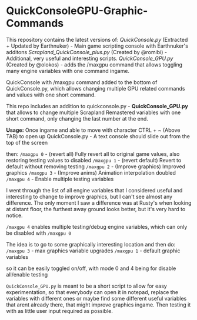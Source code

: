 # QuickConsoleGPU-Graphic-Commands

This repository contains the latest versions of:
_QuickConsole.py_ (Extracted + Updated by Earthnuker) - Main game scripting console with Earthnuker's additons
_Scrapland_QuickConsole_plus.py_ (Created by @romibi) - Additional, very useful and interesting scripts.
_QuickConsole_GPU.py_ (Created by @olokos) - adds the /maxgpu command that allows toggling many engine variables with one command ingame.

QuickConsole with /maxgpu command added to the bottom of QuickConsole.py, which allows changing multiple GPU related commands and values with one short command.

This repo includes an addition to quickconsole.py - **QuickConsole_GPU.py** that allows to change multiple Scrapland Remastered variables with one short command, only changing the last number at the end.

**Usage:**
Once ingame and able to move with character
CTRL + ~ (Above TAB) to open up QuickConsole.py - A text console should slide out from the top of the screen

then:
`/maxgpu 0` - (revert all) Fully revert all to original game values, also restoring testing values to disabled
`/maxgpu 1` - (revert default) Revert to default without removing testing
`/maxgpu 2` - (Improve graphics) Improved graphics
`/maxgpu 3` - (Improve anims) Animation interpolation doubled
`/maxgpu 4` - Enable multiple testing variables


I went through the list of all engine variables that I considered useful and interesting to change to improve graphics, but I can't see almost any difference.
The only moment I saw a difference was at Rusty's when looking at distant floor, the furthest away ground looks better, but it's very hard to notice.

`/maxgpu 4` enables multiple testing/debug engine variables, which can only be disabled with `/maxgpu 0`

The idea is to go to some graphically interesting location and then do:
`/maxgpu 3` - max graphics variable upgrades
`/maxgpu 1` - default graphic variables

so it can be easily toggled on/off, with mode 0 and 4 being for disable all/enable testing


`QuickConsole_GPU.py` is meant to be a short script to allow for easy experimentation, so that everybody can open it in notepad, replace the variables with different ones or maybe find some different useful variables that arent already there, that might improve graphics ingame. Then testing it with as little user input required as possible.


